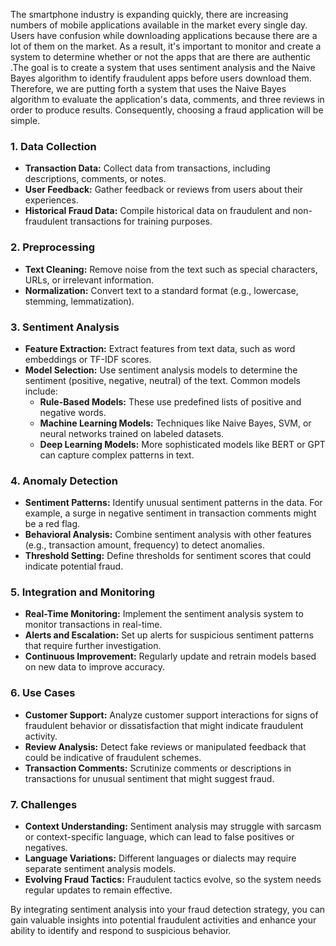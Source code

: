    The smartphone industry is expanding quickly, there are increasing numbers of mobile applications available in the market every single day. Users have confusion while downloading applications because there are a lot of them on the market. As a result, it's important to monitor and create a system to determine whether or not the apps that are there are authentic .The goal is to create a system that uses sentiment analysis and the Naive Bayes algorithm to identify fraudulent apps before users download them. Therefore, we are putting forth a system that uses the Naive Bayes algorithm to evaluate the application's data, comments, and three reviews in order to produce results. Consequently, choosing a fraud application will be simple.

### 1. **Data Collection**
   - **Transaction Data:** Collect data from transactions, including descriptions, comments, or notes.
   - **User Feedback:** Gather feedback or reviews from users about their experiences.
   - **Historical Fraud Data:** Compile historical data on fraudulent and non-fraudulent transactions for training purposes.

### 2. **Preprocessing**
   - **Text Cleaning:** Remove noise from the text such as special characters, URLs, or irrelevant information.
   - **Normalization:** Convert text to a standard format (e.g., lowercase, stemming, lemmatization).

### 3. **Sentiment Analysis**
   - **Feature Extraction:** Extract features from text data, such as word embeddings or TF-IDF scores.
   - **Model Selection:** Use sentiment analysis models to determine the sentiment (positive, negative, neutral) of the text. Common models include:
     - **Rule-Based Models:** These use predefined lists of positive and negative words.
     - **Machine Learning Models:** Techniques like Naive Bayes, SVM, or neural networks trained on labeled datasets.
     - **Deep Learning Models:** More sophisticated models like BERT or GPT can capture complex patterns in text.

### 4. **Anomaly Detection**
   - **Sentiment Patterns:** Identify unusual sentiment patterns in the data. For example, a surge in negative sentiment in transaction comments might be a red flag.
   - **Behavioral Analysis:** Combine sentiment analysis with other features (e.g., transaction amount, frequency) to detect anomalies.
   - **Threshold Setting:** Define thresholds for sentiment scores that could indicate potential fraud.

### 5. **Integration and Monitoring**
   - **Real-Time Monitoring:** Implement the sentiment analysis system to monitor transactions in real-time.
   - **Alerts and Escalation:** Set up alerts for suspicious sentiment patterns that require further investigation.
   - **Continuous Improvement:** Regularly update and retrain models based on new data to improve accuracy.

### 6. **Use Cases**
   - **Customer Support:** Analyze customer support interactions for signs of fraudulent behavior or dissatisfaction that might indicate fraudulent activity.
   - **Review Analysis:** Detect fake reviews or manipulated feedback that could be indicative of fraudulent schemes.
   - **Transaction Comments:** Scrutinize comments or descriptions in transactions for unusual sentiment that might suggest fraud.

### 7. **Challenges**
   - **Context Understanding:** Sentiment analysis may struggle with sarcasm or context-specific language, which can lead to false positives or negatives.
   - **Language Variations:** Different languages or dialects may require separate sentiment analysis models.
   - **Evolving Fraud Tactics:** Fraudulent tactics evolve, so the system needs regular updates to remain effective.

By integrating sentiment analysis into your fraud detection strategy, you can gain valuable insights into potential fraudulent activities and enhance your ability to identify and respond to suspicious behavior.
